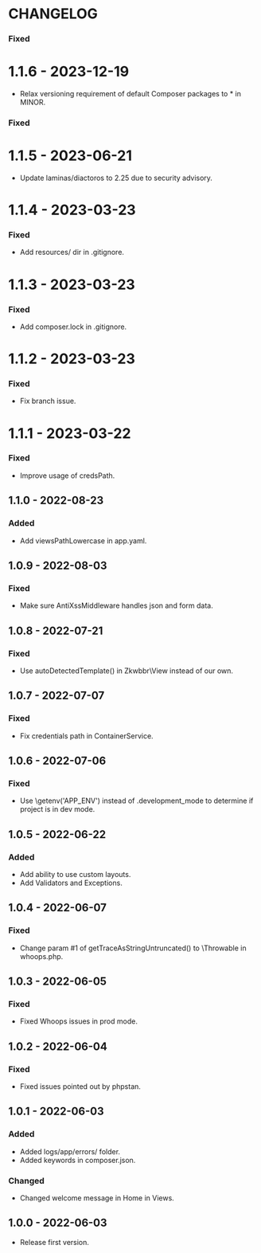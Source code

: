 # CHANGELOG

### Fixed

# 1.1.6 - 2023-12-19

- Relax versioning requirement of default Composer packages to * in MINOR.

### Fixed

# 1.1.5 - 2023-06-21

- Update laminas/diactoros to 2.25 due to security advisory.

# 1.1.4 - 2023-03-23

### Fixed

- Add resources/ dir in .gitignore.

# 1.1.3 - 2023-03-23

### Fixed

- Add composer.lock in .gitignore.

# 1.1.2 - 2023-03-23

### Fixed

- Fix branch issue.

# 1.1.1 - 2023-03-22

### Fixed

- Improve usage of credsPath.

## 1.1.0 - 2022-08-23

### Added

- Add viewsPathLowercase in app.yaml.

## 1.0.9 - 2022-08-03

### Fixed

- Make sure AntiXssMiddleware handles json and form data.

## 1.0.8 - 2022-07-21

### Fixed

- Use autoDetectedTemplate() in Zkwbbr\View instead of our own.

## 1.0.7 - 2022-07-07

### Fixed

- Fix credentials path in ContainerService.

## 1.0.6 - 2022-07-06

### Fixed

- Use \getenv('APP_ENV') instead of .development_mode to determine if project is in dev mode.

## 1.0.5 - 2022-06-22

### Added

- Add ability to use custom layouts.
- Add Validators and Exceptions.

## 1.0.4 - 2022-06-07

### Fixed

- Change param #1 of getTraceAsStringUntruncated() to \Throwable in whoops.php.

## 1.0.3 - 2022-06-05

### Fixed

- Fixed Whoops issues in prod mode.

## 1.0.2 - 2022-06-04

### Fixed

- Fixed issues pointed out by phpstan.

## 1.0.1 - 2022-06-03

### Added

- Added logs/app/errors/ folder.
- Added keywords in composer.json.

### Changed

- Changed welcome message in Home in Views.

## 1.0.0 - 2022-06-03

- Release first version.
